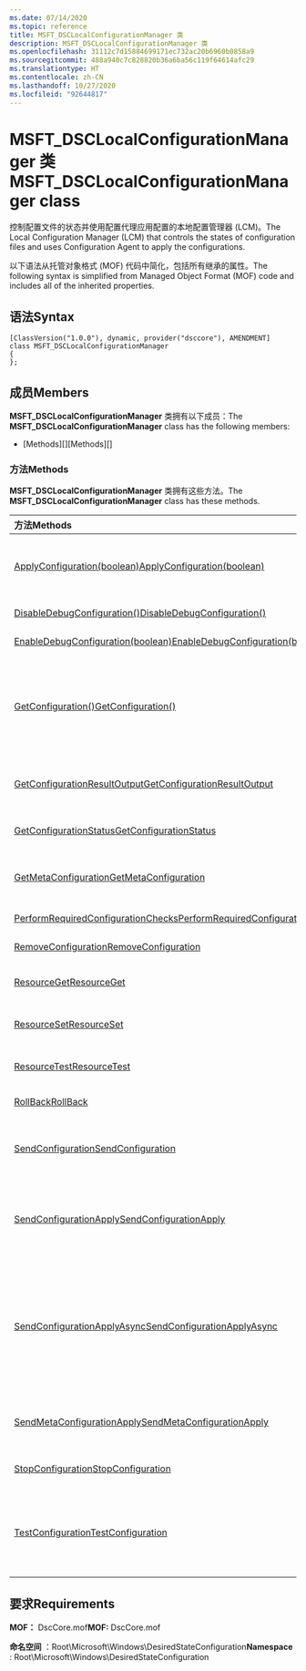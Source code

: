 ```yaml
---
ms.date: 07/14/2020
ms.topic: reference
title: MSFT_DSCLocalConfigurationManager 类
description: MSFT_DSCLocalConfigurationManager 类
ms.openlocfilehash: 31112c7d15884699171ec732ac20b6960b0858a9
ms.sourcegitcommit: 488a940c7c828820b36a6ba56c119f64614afc29
ms.translationtype: HT
ms.contentlocale: zh-CN
ms.lasthandoff: 10/27/2020
ms.locfileid: "92644817"
---
```

# <a name="msft_dsclocalconfigurationmanager-class"></a><span data-ttu-id="f3f1a-103">MSFT_DSCLocalConfigurationManager 类</span><span class="sxs-lookup"><span data-stu-id="f3f1a-103">MSFT_DSCLocalConfigurationManager class</span></span>

<span data-ttu-id="f3f1a-104">控制配置文件的状态并使用配置代理应用配置的本地配置管理器 (LCM)。</span><span class="sxs-lookup"><span data-stu-id="f3f1a-104">The Local Configuration Manager (LCM) that controls the states of configuration files and uses Configuration Agent to apply the configurations.</span></span>

<span data-ttu-id="f3f1a-105">以下语法从托管对象格式 (MOF) 代码中简化，包括所有继承的属性。</span><span class="sxs-lookup"><span data-stu-id="f3f1a-105">The following syntax is simplified from Managed Object Format (MOF) code and includes all of the inherited properties.</span></span>

## <a name="syntax"></a><span data-ttu-id="f3f1a-106">语法</span><span class="sxs-lookup"><span data-stu-id="f3f1a-106">Syntax</span></span>

```
[ClassVersion("1.0.0"), dynamic, provider("dsccore"), AMENDMENT]
class MSFT_DSCLocalConfigurationManager
{
};
```

## <a name="members"></a><span data-ttu-id="f3f1a-107">成员</span><span class="sxs-lookup"><span data-stu-id="f3f1a-107">Members</span></span>

<span data-ttu-id="f3f1a-108">**MSFT_DSCLocalConfigurationManager** 类拥有以下成员：</span><span class="sxs-lookup"><span data-stu-id="f3f1a-108">The **MSFT_DSCLocalConfigurationManager** class has the following members:</span></span>

- <span data-ttu-id="f3f1a-109">[Methods][]</span><span class="sxs-lookup"><span data-stu-id="f3f1a-109">[Methods][]</span></span>

### <a name="methods"></a><span data-ttu-id="f3f1a-110">方法</span><span class="sxs-lookup"><span data-stu-id="f3f1a-110">Methods</span></span>

<span data-ttu-id="f3f1a-111">**MSFT_DSCLocalConfigurationManager** 类拥有这些方法。</span><span class="sxs-lookup"><span data-stu-id="f3f1a-111">The **MSFT_DSCLocalConfigurationManager** class has these methods.</span></span>

|<span data-ttu-id="f3f1a-112">方法</span><span class="sxs-lookup"><span data-stu-id="f3f1a-112">Methods</span></span> |<span data-ttu-id="f3f1a-113">说明</span><span class="sxs-lookup"><span data-stu-id="f3f1a-113">Description</span></span> |
|:--- |:---|
| [<span data-ttu-id="f3f1a-114">ApplyConfiguration(boolean)</span><span class="sxs-lookup"><span data-stu-id="f3f1a-114">ApplyConfiguration(boolean)</span></span>](msft-dsclocalconfigurationmanager-applyconfiguration.md)| <span data-ttu-id="f3f1a-115">使用配置代理应用处于挂起状态的配置。</span><span class="sxs-lookup"><span data-stu-id="f3f1a-115">Uses the Configuration Agent to apply the configuration that is pending.</span></span>|
| [<span data-ttu-id="f3f1a-116">DisableDebugConfiguration()</span><span class="sxs-lookup"><span data-stu-id="f3f1a-116">DisableDebugConfiguration()</span></span>](msft-dsclocalconfigurationmanager-disabledebugconfiguration.md)| <span data-ttu-id="f3f1a-117">禁用 DSC 资源调试。</span><span class="sxs-lookup"><span data-stu-id="f3f1a-117">Disables DSC resource debugging.</span></span>|
| [<span data-ttu-id="f3f1a-118">EnableDebugConfiguration(boolean)</span><span class="sxs-lookup"><span data-stu-id="f3f1a-118">EnableDebugConfiguration(boolean)</span></span>](msft-dsclocalconfigurationmanager-enabledebugconfiguration.md)| <span data-ttu-id="f3f1a-119">启用 DSC 资源调试。</span><span class="sxs-lookup"><span data-stu-id="f3f1a-119">Enables DSC resource debugging.</span></span>|
| [<span data-ttu-id="f3f1a-120">GetConfiguration()</span><span class="sxs-lookup"><span data-stu-id="f3f1a-120">GetConfiguration()</span></span>](msft-dsclocalconfigurationmanager-getconfiguration.md)| <span data-ttu-id="f3f1a-121">将配置文档发送到托管节点，并使用配置代理的 **Get** 方法以应用配置。</span><span class="sxs-lookup"><span data-stu-id="f3f1a-121">Sends the configuration document to the managed node and uses the **Get** method of the Configuration Agent to apply the configuration.</span></span>|
| [<span data-ttu-id="f3f1a-122">GetConfigurationResultOutput</span><span class="sxs-lookup"><span data-stu-id="f3f1a-122">GetConfigurationResultOutput</span></span>](msft-dsclocalconfigurationmanager-getconfigurationresultoutput.md)| <span data-ttu-id="f3f1a-123">获取与特定作业相关的配置代理输出。</span><span class="sxs-lookup"><span data-stu-id="f3f1a-123">Gets the Configuration Agent output relating to a specific job.</span></span>|
| [<span data-ttu-id="f3f1a-124">GetConfigurationStatus</span><span class="sxs-lookup"><span data-stu-id="f3f1a-124">GetConfigurationStatus</span></span>](msft-dsclocalconfigurationmanager-getconfigurationstatus.md)| <span data-ttu-id="f3f1a-125">获取配置状态历史记录。</span><span class="sxs-lookup"><span data-stu-id="f3f1a-125">Get the configuration status history.</span></span>|
| [<span data-ttu-id="f3f1a-126">GetMetaConfiguration</span><span class="sxs-lookup"><span data-stu-id="f3f1a-126">GetMetaConfiguration</span></span>](msft-dsclocalconfigurationmanager-getmetaconfiguration.md)| <span data-ttu-id="f3f1a-127">获取用于控制配置代理的 LCM 设置。</span><span class="sxs-lookup"><span data-stu-id="f3f1a-127">Gets the LCM settings that are used to control Configuration Agent.</span></span>|
| [<span data-ttu-id="f3f1a-128">PerformRequiredConfigurationChecks</span><span class="sxs-lookup"><span data-stu-id="f3f1a-128">PerformRequiredConfigurationChecks</span></span>](msft-dsclocalconfigurationmanager-performrequiredconfigurationchecks.md)| <span data-ttu-id="f3f1a-129">启动一致性检查。</span><span class="sxs-lookup"><span data-stu-id="f3f1a-129">Starts the consistency check.</span></span>|
| [<span data-ttu-id="f3f1a-130">RemoveConfiguration</span><span class="sxs-lookup"><span data-stu-id="f3f1a-130">RemoveConfiguration</span></span>](msft-dsclocalconfigurationmanager-removeconfiguration.md)| <span data-ttu-id="f3f1a-131">删除配置文件。</span><span class="sxs-lookup"><span data-stu-id="f3f1a-131">Removes the configuration files.</span></span>|
| [<span data-ttu-id="f3f1a-132">ResourceGet</span><span class="sxs-lookup"><span data-stu-id="f3f1a-132">ResourceGet</span></span>](msft-dsclocalconfigurationmanager-resourceget.md)| <span data-ttu-id="f3f1a-133">直接调用 DSC 资源的 **Get** 方法。</span><span class="sxs-lookup"><span data-stu-id="f3f1a-133">Directly calls the **Get** method of a DSC resource.</span></span>|
| [<span data-ttu-id="f3f1a-134">ResourceSet</span><span class="sxs-lookup"><span data-stu-id="f3f1a-134">ResourceSet</span></span>](msft-dsclocalconfigurationmanager-resourceset.md)| <span data-ttu-id="f3f1a-135">直接调用 DSC 资源的 **Set** 方法。</span><span class="sxs-lookup"><span data-stu-id="f3f1a-135">Directly calls the **Set** method of a DSC resource.</span></span>|
| [<span data-ttu-id="f3f1a-136">ResourceTest</span><span class="sxs-lookup"><span data-stu-id="f3f1a-136">ResourceTest</span></span>](msft-dsclocalconfigurationmanager-resourcetest.md)| <span data-ttu-id="f3f1a-137">直接调用 DSC 资源的 **Test** 方法。</span><span class="sxs-lookup"><span data-stu-id="f3f1a-137">Directly calls the **Test** method of a DSC resource.</span></span>|
| [<span data-ttu-id="f3f1a-138">RollBack</span><span class="sxs-lookup"><span data-stu-id="f3f1a-138">RollBack</span></span>](msft-dsclocalconfigurationmanager-rollback.md)| <span data-ttu-id="f3f1a-139">回滚到以前的配置。</span><span class="sxs-lookup"><span data-stu-id="f3f1a-139">Rolls back to a previous configuration.</span></span>|
| [<span data-ttu-id="f3f1a-140">SendConfiguration</span><span class="sxs-lookup"><span data-stu-id="f3f1a-140">SendConfiguration</span></span>](msft-dsclocalconfigurationmanager-sendconfiguration.md)| <span data-ttu-id="f3f1a-141">将配置文档发送到托管节点并将其保存为挂起的更改。</span><span class="sxs-lookup"><span data-stu-id="f3f1a-141">Sends the configuration document to the managed node and saves it as a pending change.</span></span>|
| [<span data-ttu-id="f3f1a-142">SendConfigurationApply</span><span class="sxs-lookup"><span data-stu-id="f3f1a-142">SendConfigurationApply</span></span>](msft-dsclocalconfigurationmanager-sendconfigurationapply.md)| <span data-ttu-id="f3f1a-143">将配置文档发送到托管节点，并使用配置代理应用配置。</span><span class="sxs-lookup"><span data-stu-id="f3f1a-143">Sends the configuration document to the managed node and uses the Configuration Agent to apply the configuration.</span></span>|
| [<span data-ttu-id="f3f1a-144">SendConfigurationApplyAsync</span><span class="sxs-lookup"><span data-stu-id="f3f1a-144">SendConfigurationApplyAsync</span></span>](msft-dsclocalconfigurationmanager-sendconfigurationapplyasync.md)| <span data-ttu-id="f3f1a-145">将配置文档发送到托管节点，并开始使用配置代理应用配置。</span><span class="sxs-lookup"><span data-stu-id="f3f1a-145">Send the configuration document to the managed node and start using the Configuration Agent to apply the configuration.</span></span> <span data-ttu-id="f3f1a-146">使用 GetConfigurationResultOutput 检索结果输出。</span><span class="sxs-lookup"><span data-stu-id="f3f1a-146">Use GetConfigurationResultOutput to retrieve result output.</span></span>|
| [<span data-ttu-id="f3f1a-147">SendMetaConfigurationApply</span><span class="sxs-lookup"><span data-stu-id="f3f1a-147">SendMetaConfigurationApply</span></span>](msft-dsclocalconfigurationmanager-sendmetaconfigurationapply.md)| <span data-ttu-id="f3f1a-148">设置用于控制配置代理的 LCM 设置。</span><span class="sxs-lookup"><span data-stu-id="f3f1a-148">Sets the LCM settings that are used to control the Configuration Agent.</span></span>|
| [<span data-ttu-id="f3f1a-149">StopConfiguration</span><span class="sxs-lookup"><span data-stu-id="f3f1a-149">StopConfiguration</span></span>](msft-dsclocalconfigurationmanager-stopconfiguration.md)| <span data-ttu-id="f3f1a-150">停止正在进行的配置。</span><span class="sxs-lookup"><span data-stu-id="f3f1a-150">Stops the configuration that is in progress.</span></span>|
| [<span data-ttu-id="f3f1a-151">TestConfiguration</span><span class="sxs-lookup"><span data-stu-id="f3f1a-151">TestConfiguration</span></span>](msft-dsclocalconfigurationmanager-testconfiguration.md)| <span data-ttu-id="f3f1a-152">将配置文档发送到托管节点并针对该文档验证当前配置。</span><span class="sxs-lookup"><span data-stu-id="f3f1a-152">Sends the configuration document to the managed node and verifies the current configuration against the document.</span></span>|

## <a name="requirements"></a><span data-ttu-id="f3f1a-153">要求</span><span class="sxs-lookup"><span data-stu-id="f3f1a-153">Requirements</span></span>

<span data-ttu-id="f3f1a-154">**MOF：** DscCore.mof</span><span class="sxs-lookup"><span data-stu-id="f3f1a-154">**MOF:** DscCore.mof</span></span>

<span data-ttu-id="f3f1a-155">**命名空间** ：Root\Microsoft\Windows\DesiredStateConfiguration</span><span class="sxs-lookup"><span data-stu-id="f3f1a-155">**Namespace** : Root\Microsoft\Windows\DesiredStateConfiguration</span></span>
